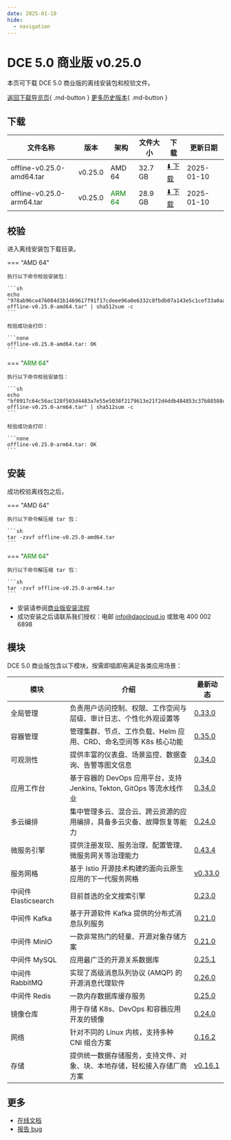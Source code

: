 ```yaml
---
date: 2025-01-10
hide:
  - navigation
---
```


# DCE 5.0 商业版 v0.25.0

本页可下载 DCE 5.0 商业版的离线安装包和校验文件。

[返回下载导览页](../index.md#_2){ .md-button } [更多历史版本](./dce5-installer-history.md){ .md-button }

## 下载

| 文件名称 | 版本 | 架构 | 文件大小 | 下载 | 更新日期 |
| ------- | --- | ---- | ------ | --- | ------- |
| offline-v0.25.0-amd64.tar | v0.25.0 | AMD 64 | 32.7 GB | [:arrow_down: 下载](https://qiniu-download-public.daocloud.io/DaoCloud_Enterprise/dce5/offline-v0.25.0-amd64.tar) | 2025-01-10 |
| offline-v0.25.0-arm64.tar | v0.25.0 | <font color="green">ARM 64</font> | 28.9 GB | [:arrow_down: 下载](https://qiniu-download-public.daocloud.io/DaoCloud_Enterprise/dce5/offline-v0.25.0-arm64.tar) | 2025-01-10 |

## 校验

进入离线安装包下载目录。

=== "AMD 64"

    执行以下命令校验安装包：

    ```sh
    echo "978ab96ce476084d1b1469617f91f17cdeee96a0e6332c8fbdb07a143e5c1cef33a0aa2c85ac6bf3d16d0af95ba12045c3a5c1982e6b16f42b08d93029b9286a  offline-v0.25.0-amd64.tar" | sha512sum -c
    ```

    校验成功会打印：

    ```none
    offline-v0.25.0-amd64.tar: OK
    ```

=== "<font color="green">ARM 64</font>"

    执行以下命令校验安装包：

    ```sh
    echo "bf0917c64c56ac128f503d4483a7e55e5038f2179613e21f2d4ddb484853c37b88588ca6774a64301473eb1d5368b5a2301a29e2ebbf390c00bf05a2dda578ba  offline-v0.25.0-arm64.tar" | sha512sum -c
    ```

    校验成功会打印：

    ```none
    offline-v0.25.0-arm64.tar: OK
    ```

## 安装

成功校验离线包之后，

=== "AMD 64"

    执行以下命令解压缩 tar 包：

    ```sh
    tar -zxvf offline-v0.25.0-amd64.tar
    ```

=== "<font color="green">ARM 64</font>"

    执行以下命令解压缩 tar 包：

    ```sh
    tar -zxvf offline-v0.25.0-arm64.tar
    ```

- 安装请参阅[商业版安装流程](../../install/commercial/start-install.md)
- 成功安装之后请联系我们授权：电邮 info@daocloud.io 或致电 400 002 6898

## 模块

DCE 5.0 商业版包含以下模块，按需即插即用满足各类应用场景：

| 模块 | 介绍 | 最新动态 |
| ---- | --- | ------ |
| 全局管理 | 负责用户访问控制、权限、工作空间与层级、审计日志、个性化外观设置等 | [0.33.0](../../ghippo/intro/release-notes.md#0330) |
| 容器管理 | 管理集群、节点、工作负载、Helm 应用、CRD、命名空间等 K8s 核心功能 | [0.35.0](../../kpanda/intro/release-notes.md#0350) |
| 可观测性 | 提供丰富的仪表盘、场景监控、数据查询、告警等图文信息 | [0.34.0](../../insight/intro/release-notes.md#0340) |
| 应用工作台 | 基于容器的 DevOps 应用平台，支持 Jenkins, Tekton, GitOps 等流水线作业 | [0.34.0](../../amamba/intro/release-notes.md#0340) |
| 多云编排 | 集中管理多云、混合云、跨云资源的应用编排，具备多云灾备、故障恢复等能力 | [0.24.0](../../kairship/intro/release-notes.md#0240) |
| 微服务引擎 | 提供注册发现、服务治理、配置管理、微服务网关等治理能力 | [0.43.4](../../skoala/intro/release-notes.md#0434) |
| 服务网格 | 基于 Istio 开源技术构建的面向云原生应用的下一代服务网格 | [v0.33.0](../../mspider/intro/release-notes.md#v0330) |
| 中间件 Elasticsearch | 目前首选的全文搜索引擎 | [0.23.0](../../middleware/elasticsearch/release-notes.md#0230) |
| 中间件 Kafka | 基于开源软件 Kafka 提供的分布式消息队列服务 | [0.21.0](../../middleware/kafka/release-notes.md#0210) |
| 中间件 MinIO | 一款非常热门的轻量、开源对象存储方案 | [0.21.0](../../middleware/minio/release-notes.md#0210) |
| 中间件 MySQL | 应用最广泛的开源关系数据库 | [0.25.1](../../middleware/mysql/release-notes.md#0251) |
| 中间件 RabbitMQ | 实现了高级消息队列协议 (AMQP) 的开源消息代理软件 | [0.26.0](../../middleware/rabbitmq/release-notes.md#0260) |
| 中间件 Redis | 一款内存数据库缓存服务 | [0.25.0](../../middleware/redis/release-notes.md#0250) |
| 镜像仓库 | 用于存储 K8s、DevOps 和容器应用开发的镜像 | [0.24.0](../../kangaroo/intro/release-notes.md) |
| 网络 | 针对不同的 Linux 内核，支持多种 CNI 组合方案 | [0.16.2](../../network/intro/release-notes.md) |
| 存储 | 提供统一数据存储服务，支持文件、对象、块、本地存储，轻松接入存储厂商方案 | [v0.16.1](../../storage/hwameistor/release-notes.md) |

## 更多

- [在线文档](../../dce/index.md)
- [报告 bug](https://github.com/DaoCloud/DaoCloud-docs/issues)
